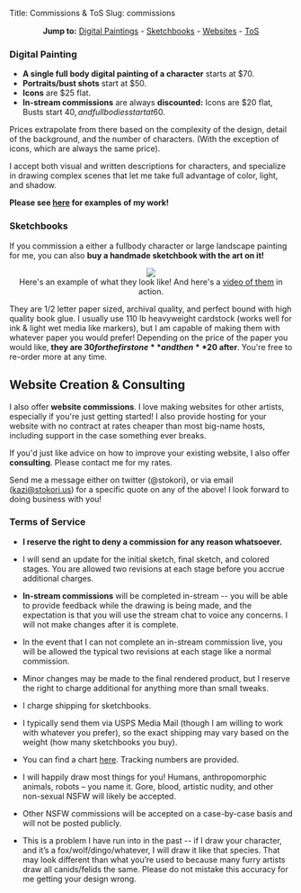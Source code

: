 Title: Commissions & ToS
Slug: commissions

<div style="text-align: center; margin: 2%; margin-top: 3%;">
<strong>Jump to:</strong>
<a href="#artSection">Digital Paintings</a> - <a href="#bookSection">Sketchbooks</a> - <a href="#websiteSection">Websites</a> - <a href="#tos">ToS</a>
</div>

### <div id="artSection">Digital Painting</div> ###

* **A single full body digital painting of a character** starts at $70. 
* **Portraits/bust shots** start at $50. 
* **Icons** are $25 flat.
* **In-stream commissions** are always **discounted:** Icons are $20 flat, Busts start $40, and fullbodies start at 60$.

Prices extrapolate from there based on the complexity of the design, detail of the background, and the number of characters. (With the exception of icons, which are always the same price).

I accept both visual and written descriptions for characters, and specialize in drawing complex scenes that let me take full advantage of color, light, and shadow.

**Please see [here](http://www.stokori.us/art/) for examples of my work!**

### <div id="bookSection"> Sketchbooks </div> ###

If you commission a either a fullbody character or large landscape painting for me, you can also **buy a handmade sketchbook with the art on it!** 

<div style="text-align: center; margin: 2%;">
<img src="/thumbs/horizontal/sketchbooks.jpg">
<br>
Here's an example of what they look like! And here's a <a href="https://twitter.com/stokori/status/927316541577859078)">video of them</a> in action.</div>

They are 1/2 letter paper sized, archival quality, and perfect bound with high quality book glue. I usually use 110 lb heavyweight cardstock (works well for ink & light wet media like markers), but I am capable of making them with whatever paper you would prefer!
Depending on the price of the paper you would like, **they are $30 for the first one** and then **$20 after**. You're free to re-order more at any time.

## <div id="websiteSection"> Website Creation & Consulting </div> ##

I also offer **website commissions**. I love making websites for other artists, especially if you're just getting started! I also provide hosting for your website with no contract at rates cheaper than most big-name hosts, including support in the case something ever breaks.

If you'd just like advice on how to improve your existing website, I also offer **consulting**. Please contact me for my rates.

Send me a message either on twitter (@stokori), or via email (kazi@stokori.us) for a specific quote on any of the above! I look forward to doing business with you!

### <div id="tos">Terms of Service</div> ###

 * **I reserve the right to deny a commission for any reason whatsoever.**
 * I will send an update for the initial sketch, final sketch, and colored stages. You are allowed two revisions at each stage before you accrue additional charges.
 * **In-stream commissions** will be completed in-stream -- you will be able to provide feedback while the drawing is being made, and the expectation is that you will use the stream chat to voice any concerns. I will not make changes after it is complete.
 * In the event that I can not complete an in-stream commission live, you will be allowed the typical two revisions at each stage like a normal commission.
 * Minor changes may be made to the final rendered product, but I reserve the right to charge additional for anything more than small tweaks.
 
 * I charge shipping for sketchbooks. 
 * I typically send them via USPS Media Mail (though I am willing to work with whatever you prefer), so the exact shipping may vary based on the weight (how many sketchbooks you buy). 
 * You can find a chart [here](https://pe.usps.com/text/dmm300/Notice123.htm#_c059). Tracking numbers are provided.
 
 * I will happily draw most things for you! Humans, anthropomorphic animals, robots – you name it. Gore, blood, artistic nudity, and other non-sexual NSFW will likely be accepted.
 * Other NSFW commissions will be accepted on a case-by-case basis and will not be posted publicly.
 * This is a problem I have run into in the past -- if I draw your character, and it’s a fox/wolf/dingo/whatever, I will draw it like that species. That may look different than what you’re used to because many furry artists draw all canids/felids the same. Please do not mistake this accuracy for me getting your design wrong.